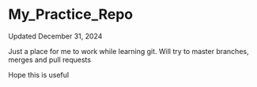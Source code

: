 # My_Practice_Repo
Updated December 31, 2024

Just a place for me to work while learning git. Will try to master branches, merges and pull requests
 
Hope this is useful
